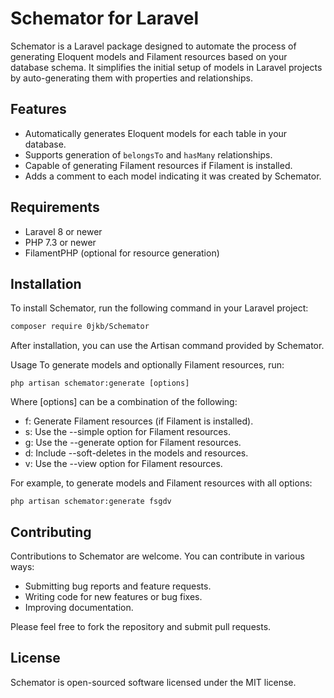 # Schemator for Laravel

Schemator is a Laravel package designed to automate the process of generating Eloquent models and Filament resources based on your database schema. It simplifies the initial setup of models in Laravel projects by auto-generating them with properties and relationships.

## Features

- Automatically generates Eloquent models for each table in your database.
- Supports generation of `belongsTo` and `hasMany` relationships.
- Capable of generating Filament resources if Filament is installed.
- Adds a comment to each model indicating it was created by Schemator.

## Requirements

- Laravel 8 or newer
- PHP 7.3 or newer
- FilamentPHP (optional for resource generation)

## Installation

To install Schemator, run the following command in your Laravel project:

```bash
composer require 0jkb/Schemator
```

After installation, you can use the Artisan command provided by Schemator.

Usage
To generate models and optionally Filament resources, run:
```
php artisan schemator:generate [options]

```

Where [options] can be a combination of the following:

- f: Generate Filament resources (if Filament is installed).
- s: Use the --simple option for Filament resources.
- g: Use the --generate option for Filament resources.
- d: Include --soft-deletes in the models and resources.
- v: Use the --view option for Filament resources.


For example, to generate models and Filament resources with all options:
```
php artisan schemator:generate fsgdv

```


## Contributing
Contributions to Schemator are welcome. You can contribute in various ways:

- Submitting bug reports and feature requests.
- Writing code for new features or bug fixes.
- Improving documentation.

Please feel free to fork the repository and submit pull requests.

## License
Schemator is open-sourced software licensed under the MIT license.


